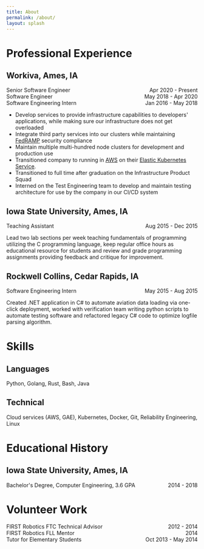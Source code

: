```yaml
---
title: About
permalink: /about/
layout: splash
---
```


# Professional Experience

## __Workiva__, Ames, IA
<span class="sub-title">Senior Software Engineer <span style="float: right;">Apr 2020 - Present</span></span> \
<span class="sub-title">Software Engineer <span style="float: right;">May 2018 - Apr 2020</span></span> \
<span class="sub-title">Software Engineering Intern <span style="float: right;">Jan 2016 - May 2018</span></span>

  - Develop services to provide infrastructure capabilities to developers' applications, while
    making sure our infrastructure does not get overloaded
  - Integrate third party services into our clusters while maintaining
    [FedRAMP](https://www.fedramp.gov/) security compliance
  - Maintain multiple multi-hundred node clusters for development and production use
  - Transitioned company to running in [AWS](https://aws.amazon.com/) on their
    [Elastic Kubernetes Service](https://aws.amazon.com/eks/).
  - Transitioned to full time after graduation on the Infrastructure Product Squad
  - Interned on the Test Engineering team to develop and maintain testing architecture for use by
    the company in our CI/CD system

## Iowa State University, Ames, IA
<span class="sub-title">Teaching Assistant <span style="float: right;">Aug 2015 - Dec 2015</span></span>

Lead two lab sections per week teaching fundamentals of programming utilizing the C programming
language, keep regular office hours as educational resource for students and review and grade
programming assignments providing feedback and critique for improvement.

## Rockwell Collins, Cedar Rapids, IA
<span class="sub-title">Software Engineering Intern <span style="float: right;">May 2015 - Aug 2015</span></span>

Created .NET application in C# to automate aviation data loading via one-click deployment, worked
with verification team writing python scripts to automate testing software and refactored legacy C#
code to optimize logfile parsing algorithm.



# Skills

## Languages

Python, Golang, Rust, Bash, Java

## Technical

Cloud services (AWS, GAE), Kubernetes, Docker, Git, Reliability Engineering, Linux

# Educational History

## Iowa State University, Ames, IA
<span class="sub-title">Bachelor's Degree, Computer Engineering, 3.6 GPA <span style="float: right;">2014 - 2018</span></span>

# Volunteer Work
<span class="sub-title">FIRST Robotics FTC Technical Advisor<span style="float: right;">2012 - 2014</span></span> \
<span class="sub-title">FIRST Robotics FLL Mentor<span style="float: right;">2014</span></span> \
<span class="sub-title">Tutor for Elementary Students<span style="float: right;">Oct 2013 - May 2014</span></span>
